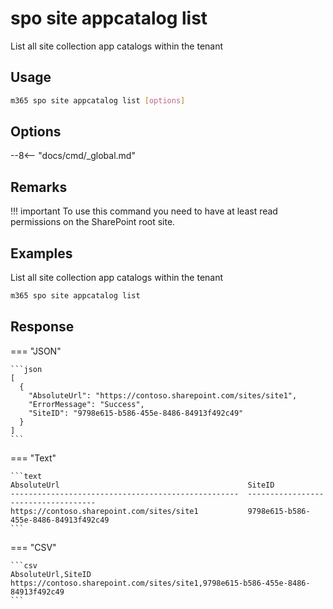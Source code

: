 # spo site appcatalog list

List all site collection app catalogs within the tenant

## Usage

```sh
m365 spo site appcatalog list [options]
```

## Options

--8<-- "docs/cmd/_global.md"

## Remarks

!!! important
    To use this command you need to have at least read permissions on the SharePoint root site.

## Examples

List all site collection app catalogs within the tenant

```sh
m365 spo site appcatalog list
```

## Response

=== "JSON"

    ```json
    [
      {
        "AbsoluteUrl": "https://contoso.sharepoint.com/sites/site1",
        "ErrorMessage": "Success",
        "SiteID": "9798e615-b586-455e-8486-84913f492c49"
      }
    ]
    ```

=== "Text"

    ```text
    AbsoluteUrl                                          SiteID
    ---------------------------------------------------  ------------------------------------
    https://contoso.sharepoint.com/sites/site1           9798e615-b586-455e-8486-84913f492c49
    ```

=== "CSV"

    ```csv
    AbsoluteUrl,SiteID
    https://contoso.sharepoint.com/sites/site1,9798e615-b586-455e-8486-84913f492c49
    ```
